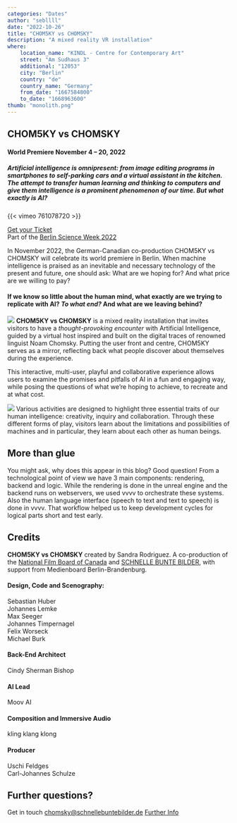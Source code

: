 ```yaml
---
categories: "Dates"
author: "sebllll"
date: "2022-10-26"
title: "CHOM5KY vs CHOMSKY"
description: "A mixed reality VR installation"
where: 
    location_name: "KINDL - Centre for Contemporary Art"
    street: "Am Sudhaus 3"
    additional: "12053"
    city: "Berlin"
    country: "de"
    country_name: "Germany"
    from_date: "1667584800"
    to_date: "1668963600"
thumb: "monolith.png"
---
```

## CHOM5KY vs CHOMSKY

#### World Premiere November 4 – 20, 2022

##### _Artificial intelligence is omnipresent: from image editing programs in smartphones to self-parking cars and a virtual assistant in the kitchen. The attempt to transfer human learning and thinking to computers and give them intelligence is a prominent phenomenon of our time. But what exactly is AI?_

{{< vimeo 761078720 >}}

[Get your Ticket](https://www.eventim-light.com/de/a/632b38fc52067d67e8f25343/)  
Part of the [Berlin Science Week 2022](https://berlinscienceweek.com/)

In November 2022, the German-Canadian co-production CHOM5KY vs CHOMSKY will celebrate its world premiere in Berlin. When machine intelligence is praised as an inevitable and necessary technology of the present and future, one should ask: What are we hoping for? And what price are we willing to pay?

#### If we know so little about the human mind, what exactly are we trying to replicate with AI? _To what end?_ And what are we leaving behind?

![](person.jpg) 
**CHOM5KY vs CHOMSKY** is a mixed reality installation that invites visitors to have a _thought-provoking encounter_ with Artificial Intelligence, guided by a virtual host inspired and built on the digital traces of renowned linguist Noam Chomsky. Putting the user front and centre, CHOM5KY serves as a mirror, reflecting back what people discover about themselves during the experience.

This interactive, multi-user, playful and collaborative experience allows users to examine the promises and pitfalls of AI in a fun and engaging way, while posing the questions of what we’re hoping to achieve, to recreate and at what cost.

![](tree.png) 
Various activities are designed to highlight three essential traits of our human intelligence: creativity, inquiry and collaboration. Through these different forms of play, visitors learn about the limitations and possibilities of machines and in particular, they learn about each other as human beings.

## More than glue
You might ask, why does this appear in this blog? 
Good question! From a technological point of view we have 3 main components: rendering, backend and logic. While the rendering is done in the unreal engine and the backend runs on webservers, we used vvvv to orchestrate these systems. Also the human language interface (speech to text and text to speech) is done in vvvv. That workflow helped us to keep development cycles for logical parts short and test early.

## Credits
**CHOM5KY vs CHOMSKY** created by Sandra Rodriguez. A co-production of the [National Film Board of Canada](https://www.nfb.ca/) and [SCHNELLE BUNTE BILDER](https://schnellebuntebilder.de), with support from Medienboard Berlin-Brandenburg.

#### Design, Code and Scenography:
Sebastian Huber  
Johannes Lemke  
Max Seeger  
Johannes Timpernagel  
Felix Worseck  
Michael Burk

#### Back-End Architect
Cindy Sherman Bishop

#### AI Lead
Moov AI

#### Composition and Immersive Audio
kling klang klong 

#### Producer
Uschi Feldges  
Carl-Johannes Schulze

## Further questions?
Get in touch [chomsky@schnellebuntebilder.de](mailto:chomsky@schnellebuntebilder.de)
[Further Info](https://schnellebuntebilder.de/chom5ky/)